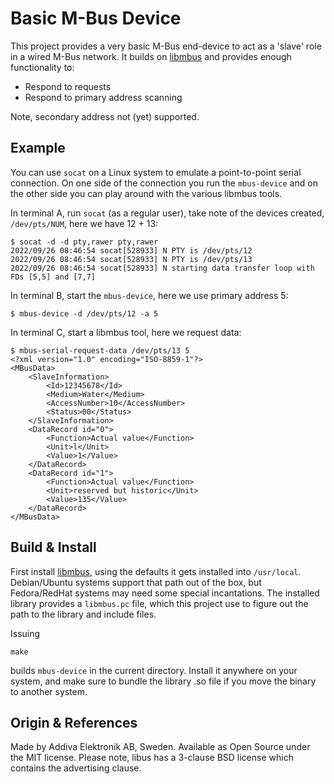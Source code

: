 Basic M-Bus Device
==================

This project provides a very basic M-Bus end-device to act as a 'slave'
role in a wired M-Bus network.  It builds on [libmbus][1] and provides
enough functionality to:

 - Respond to requests
 - Respond to primary address scanning

Note, secondary address not (yet) supported.


Example
-------

You can use `socat` on a Linux system to emulate a point-to-point serial
connection.  On one side of the connection you run the `mbus-device` and
on the other side you can play around with the various libmbus tools.

In terminal A, run `socat` (as a regular user), take note of the devices
created, `/dev/pts/NUM`, here we have 12 + 13:

    $ socat -d -d pty,rawer pty,rawer
    2022/09/26 08:46:54 socat[528933] N PTY is /dev/pts/12
    2022/09/26 08:46:54 socat[528933] N PTY is /dev/pts/13
    2022/09/26 08:46:54 socat[528933] N starting data transfer loop with FDs [5,5] and [7,7]

In terminal B, start the `mbus-device`, here we use primary address 5:

    $ mbus-device -d /dev/pts/12 -a 5

In terminal C, start a libmbus tool, here we request data:

    $ mbus-serial-request-data /dev/pts/13 5
	<?xml version="1.0" encoding="ISO-8859-1"?>
	<MBusData>
		<SlaveInformation>
			<Id>12345678</Id>
			<Medium>Water</Medium>
			<AccessNumber>10</AccessNumber>
			<Status>00</Status>
		</SlaveInformation>
		<DataRecord id="0">
			<Function>Actual value</Function>
			<Unit>l</Unit>
			<Value>1</Value>
		</DataRecord>
		<DataRecord id="1">
			<Function>Actual value</Function>
			<Unit>reserved but historic</Unit>
			<Value>135</Value>
		</DataRecord>
	</MBusData>


Build & Install
---------------

First install [libmbus][1], using the defaults it gets installed into
`/usr/local`.  Debian/Ubuntu systems support that path out of the box,
but Fedora/RedHat systems may need some special incantations.  The
installed library provides a `libmbus.pc` file, which this project use
to figure out the path to the library and include files.

Issuing

    make

builds `mbus-device` in the current directory.  Install it anywhere on
your system, and make sure to bundle the library .so file if you move
the binary to another system.


Origin & References
-------------------

Made by Addiva Elektronik AB, Sweden.  Available as Open Source under
the MIT license.  Please note, libus has a 3-clause BSD license which
contains the advertising clause.

[1]: https://github.com/rscada/libmbus
